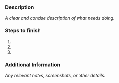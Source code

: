 <!-- Non-coding task template -->

### Description
*A clear and concise description of what needs doing.*

### Steps to finish
1. 
2. 
3. 

### Additional Information
*Any relevant notes, screenshots, or other details.*